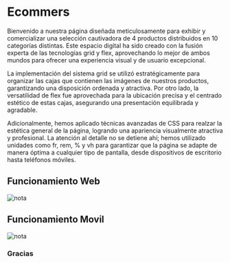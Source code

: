 # Ecommers


Bienvenido a nuestra página diseñada meticulosamente para exhibir y comercializar una selección cautivadora de 4 productos distribuidos en 10 categorías distintas. Este espacio digital ha sido creado con la fusión experta de las tecnologías grid y flex, aprovechando lo mejor de ambos mundos para ofrecer una experiencia visual y de usuario excepcional.

La implementación del sistema grid se utilizó estratégicamente para organizar las cajas que contienen las imágenes de nuestros productos, garantizando una disposición ordenada y atractiva. Por otro lado, la versatilidad de flex fue aprovechada para la ubicación precisa y el centrado estético de estas cajas, asegurando una presentación equilibrada y agradable.

Adicionalmente, hemos aplicado técnicas avanzadas de CSS para realzar la estética general de la página, logrando una apariencia visualmente atractiva y profesional. La atención al detalle no se detiene ahí; hemos utilizado unidades como fr, rem, % y vh para garantizar que la página se adapte de manera óptima a cualquier tipo de pantalla, desde dispositivos de escritorio hasta teléfonos móviles.

## Funcionamiento Web

![nota](Storage/video/ecomersweb.gif)

## Funcionamiento Movil

![nota](Storage/video/eComersMovil.gif)

### Gracias
